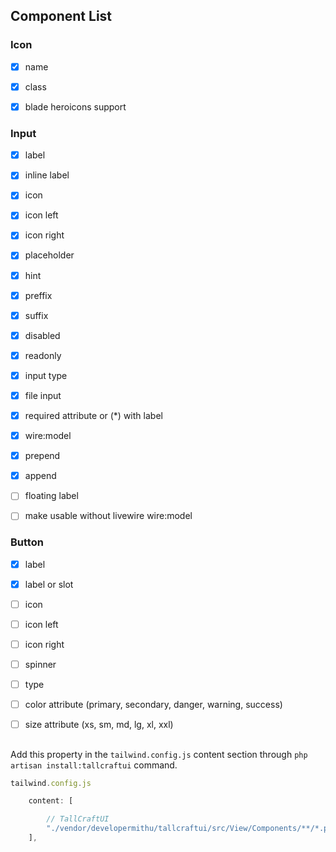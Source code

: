 ## Component List


### Icon

- [x] name
- [x] class
- [x] blade heroicons support 
  

### Input 

- [x] label
- [x] inline label
- [x] icon 
- [x] icon left 
- [x] icon right
- [x] placeholder
- [x] hint
- [x] preffix
- [x] suffix
- [x] disabled
- [x] readonly
- [x] input type
- [x] file input
- [x] required attribute or (*) with label
- [x] wire:model
- [x] prepend
- [x] append
- [ ] floating label
- [ ] make usable without livewire wire:model
  

### Button

- [x] label
- [x] label or slot
- [ ] icon
- [ ] icon left
- [ ] icon right
- [ ] spinner
- [ ] type
- [ ] color attribute (primary, secondary, danger, warning, success)
- [ ] size attribute (xs, sm, md, lg, xl, xxl)


## 

Add this property in the `tailwind.config.js` content section through `php artisan install:tallcraftui` command.

```js
tailwind.config.js

    content: [

        // TallCraftUI
        "./vendor/developermithu/tallcraftui/src/View/Components/**/*.php",
    ],
```